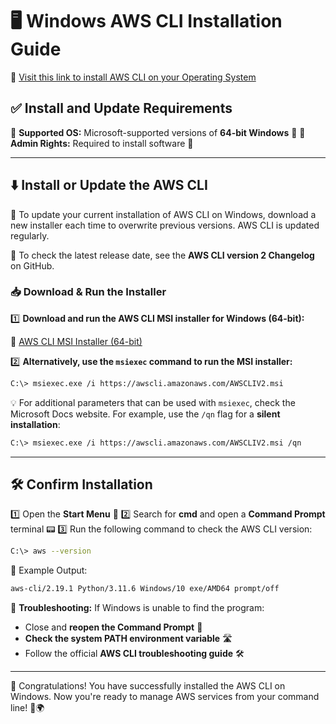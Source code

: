 # 🖥️ Windows AWS CLI Installation Guide

🔗 [Visit this link to install AWS CLI on your Operating System](https://docs.aws.amazon.com/cli/latest/userguide/getting-started-install.html)

## ✅ Install and Update Requirements

🔹 **Supported OS:** Microsoft-supported versions of **64-bit Windows** 🏢
🔹 **Admin Rights:** Required to install software 🔑

---

## ⬇️ Install or Update the AWS CLI

🚀 To update your current installation of AWS CLI on Windows, download a new installer each time to overwrite previous versions. AWS CLI is updated regularly.

📅 To check the latest release date, see the **AWS CLI version 2 Changelog** on GitHub.

### 📥 Download & Run the Installer

1️⃣ **Download and run the AWS CLI MSI installer for Windows (64-bit):**

🔗 [AWS CLI MSI Installer (64-bit)](https://awscli.amazonaws.com/AWSCLIV2.msi)

2️⃣ **Alternatively, use the `msiexec` command to run the MSI installer:**

```sh
C:\> msiexec.exe /i https://awscli.amazonaws.com/AWSCLIV2.msi
```

💡 For additional parameters that can be used with `msiexec`, check the Microsoft Docs website. For example, use the `/qn` flag for a **silent installation**:

```sh
C:\> msiexec.exe /i https://awscli.amazonaws.com/AWSCLIV2.msi /qn
```

---

## 🛠️ Confirm Installation

1️⃣ Open the **Start Menu** 📂
2️⃣ Search for **cmd** and open a **Command Prompt** terminal 📟
3️⃣ Run the following command to check the AWS CLI version:

```sh
C:\> aws --version
```

📌 Example Output:
```sh
aws-cli/2.19.1 Python/3.11.6 Windows/10 exe/AMD64 prompt/off
```

🚨 **Troubleshooting:**
If Windows is unable to find the program:
- Close and **reopen the Command Prompt** 🔄
- **Check the system PATH environment variable** 🛣️
- Follow the official **AWS CLI troubleshooting guide** 🛠️

---

🎉 Congratulations! You have successfully installed the AWS CLI on Windows. Now you're ready to manage AWS services from your command line! 🚀🌍

